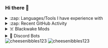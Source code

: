 ### Hi there 👋

<details>
  <summary>:zap: Languages/Tools I have experience with</summary>
  
  Code:
  
  <img src="https://devicons.github.io/devicon/devicon.git/icons/csharp/csharp-original.svg" alt="csharp" width="40" height="40"/>
  <img src="https://devicons.github.io/devicon/devicon.git/icons/python/python-original.svg" alt="python" width="40" height="40"/>
  <img src="https://devicons.github.io/devicon/devicon.git/icons/javascript/javascript-original.svg" alt="javascript" width="40" height="40"/>
  <img src="https://devicons.github.io/devicon/devicon.git/icons/html5/html5-original-wordmark.svg" alt="html5" width="40" height="40"/>
  
  Modelling & Animaton:
  
  <img src="https://download.blender.org/branding/community/blender_community_badge_white.svg" alt="blender" width="40" height="40"/>
  
  Game engines:
  
  <img src="https://raw.githubusercontent.com/kenangundogan/fontisto/036b7eca71aab1bef8e6a0518f7329f13ed62f6b/icons/svg/brand/unreal-engine.svg" alt="unreal" width="40" height="40"/>
  <img src="https://www.vectorlogo.zone/logos/unity3d/unity3d-icon.svg" alt="unity" width="40" height="40"/>
  
  Operating systems:
  
  <img src="https://devicons.github.io/devicon/devicon.git/icons/linux/linux-original.svg" alt="linux" width="40" height="40"/>
  
  Environments:
  
  <img src="https://devicons.github.io/devicon/devicon.git/icons/nodejs/nodejs-original-wordmark.svg" alt="nodejs" width="40" height="40"/>
  
  Databases:
  
  <img src="https://devicons.github.io/devicon/devicon.git/icons/postgresql/postgresql-original-wordmark.svg" alt="postgresql" width="40" height="40"/>
  <img src="https://devicons.github.io/devicon/devicon.git/icons/mysql/mysql-original-wordmark.svg" alt="mysql" width="40" height="40"/>

</details>

<details>
  <summary>:zap: Recent GitHub Activity</summary>
  
<!--START_SECTION:activity-->
1. 🗣 Commented on [#24](https://github.com/cheesenibbles123/Alternion-BW-mod/issues/24) in [cheesenibbles123/Alternion-BW-mod](https://github.com/cheesenibbles123/Alternion-BW-mod)
2. 🗣 Commented on [#24](https://github.com/cheesenibbles123/Alternion-BW-mod/issues/24) in [cheesenibbles123/Alternion-BW-mod](https://github.com/cheesenibbles123/Alternion-BW-mod)
3. 🗣 Commented on [#20](https://github.com/cheesenibbles123/Alternion-BW-mod/issues/20) in [cheesenibbles123/Alternion-BW-mod](https://github.com/cheesenibbles123/Alternion-BW-mod)
4. 🗣 Commented on [#20](https://github.com/cheesenibbles123/Alternion-BW-mod/issues/20) in [cheesenibbles123/Alternion-BW-mod](https://github.com/cheesenibbles123/Alternion-BW-mod)
5. 🗣 Commented on [#20](https://github.com/cheesenibbles123/Alternion-BW-mod/issues/20) in [cheesenibbles123/Alternion-BW-mod](https://github.com/cheesenibbles123/Alternion-BW-mod)
<!--END_SECTION:activity-->

</details>

<details>
  <summary>☠️ Blackwake Mods</summary>
  
-  <a href="https://github.com/cheesenibbles123/Alternion-BW-mod">Alternion</a>
  
-  <a href="https://github.com/cheesenibbles123/Original-CharacterCustomization-thingy-bw-mod">The one that started it all</a>
    
-  <a href="https://github.com/cheesenibbles123/-BW---MainMenuCharacterRotator">Character Rotator</a>
  
-  <a href="https://github.com/cheesenibbles123/customEliteBadges">Custom Elite Badges</a>
      
 </details>
 
 <details>
  <summary>🤖 Discord Bots</summary>
  
-  <a href="https://github.com/cheesenibbles123/OliverbotPublic">Oliverbot</a>

-  <a href="https://github.com/cheesenibbles123/TheHolyHammer">The Holy Hammer</a>

 </details>

<img src="https://github-readme-stats.vercel.app/api/top-langs?username=cheesenibbles123&show_icons=true&locale=en&layout=compact" alt="cheesenibbles123" />
<img src="https://github-readme-stats.vercel.app/api?username=cheesenibbles123" alt="cheesenibbles123" />

<!--
**cheesenibbles123/cheesenibbles123** is a ✨ _special_ ✨ repository because its `README.md` (this file) appears on your GitHub profile.

Here are some ideas to get you started:

- 🔭 I’m currently working on ...
- 🌱 I’m currently learning ...
- 👯 I’m looking to collaborate on ...
- 🤔 I’m looking for help with ...
- 💬 Ask me about ...
- 📫 How to reach me: ...
- 😄 Pronouns: ...
- ⚡ Fun fact: ...
-->
